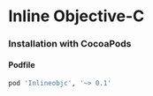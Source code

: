 # Inline Objective-C

### Installation with CocoaPods
#### Podfile
```ruby
pod 'Inlineobjc', '~> 0.1'
```
